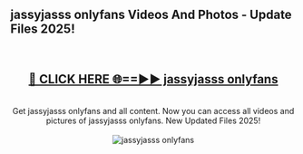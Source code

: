 <h2>jassyjasss onlyfans Videos And Photos - Update Files 2025!</h2>
<br>
<div align="center">
<h2><a href="https://linkcuts.com/hfmhzwbr" rel="nofollow">🔴 CLICK HERE 🌐==►► jassyjasss onlyfans</a></h2>
<br>
Get jassyjasss onlyfans and all content. Now you can access all videos and pictures of jassyjasss onlyfans. New Updated Files 2025!
<br>
<br>
<a href="https://linkcuts.com/hfmhzwbr" rel="nofollow" data-target="animated-image.originalLink"><img src="https://i.ibb.co.com/WyWwxjT/player-gif2.gif" alt="jassyjasss onlyfans" style="max-width: 100%; display: inline-block;" data-target="animated-image.originalImage"></a>
</div>
<br>